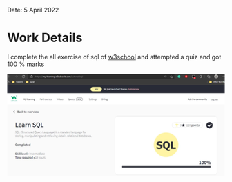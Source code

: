 Date: 5 April 2022
# Work Details
I complete the all exercise of sql of [w3school](https://www.w3schools.com/sql/) and attempted a quiz and got 100 % marks

<img src="https://github.com/nahidulislam-cse15/daily_report/blob/main/2022/April/sql%20complete.JPG?raw=true">
